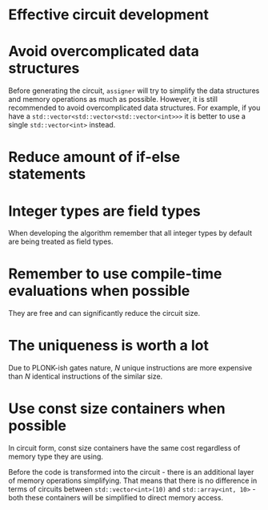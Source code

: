# Effective circuit development

# Avoid overcomplicated data structures

Before generating the circuit, `assigner` will try to simplify the data structures and memory operations as much as possible. However, it is still recommended to avoid overcomplicated data structures. For example, if you have a `std::vector<std::vector<std::vector<int>>>` it is better to use a single `std::vector<int>` instead.

# Reduce amount of if-else statements

# Integer types are field types

When developing the algorithm remember that all integer types by default are being treated as field types.

# Remember to use compile-time evaluations when possible

They are free and can significantly reduce the circuit size.

# The uniqueness is worth a lot

Due to PLONK-ish gates nature, $N$ unique instructions are more expensive than $N$ identical instructions of the similar size.

# Use const size containers when possible

In circuit form, const size containers have the same cost regardless of memory type they are using.

Before the code is transformed into the circuit - there is an additional layer of memory operations simplifying. That means that there is no difference in terms of circuits between `std::vector<int>(10)` and `std::array<int, 10>` - both these containers will be simplified to direct memory access.